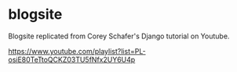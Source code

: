 # blogsite
Blogsite replicated from Corey Schafer's Django tutorial on Youtube. 

https://www.youtube.com/playlist?list=PL-osiE80TeTtoQCKZ03TU5fNfx2UY6U4p
